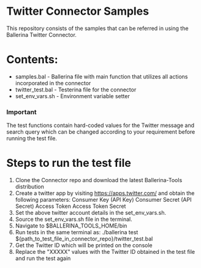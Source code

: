 
# Twitter Connector Samples

This repository consists of the samples that can be referred in using the Ballerina Twitter Connector.

# Contents:
  - samples.bal - Ballerina file with main function that utilizes all actions incorporated in the connector
  - twitter_test.bal - Testerina file for the connector
  - set_env_vars.sh - Environment variable setter
 
### Important
The test functions contain hard-coded values for the Twitter message and search query which can be changed according to your requirement before running the test file.

# Steps to run the test file

 1. Clone the Connector repo and download the latest Ballerina-Tools distribution
 2. Create a twitter app by visiting https://apps.twitter.com/ and obtain the following parameters:
	Consumer Key (API Key)
	Consumer Secret (API Secret)
	Access Token
	Access Token Secret
 3. Set the above twitter account details in the set_env_vars.sh.
 4. Source the set_env_vars.sh file in the terminal.
 5. Navigate to $BALLERINA_TOOLS_HOME/bin
 6. Run tests in the same terminal as:
 ./ballerina test ${path_to_test_file_in_connector_repo}/twitter_test.bal
 7. Get the Twitter ID which will be printed on the console
 8. Replace the "XXXXX" values with the Twitter ID obtained in the test file and run the test again

